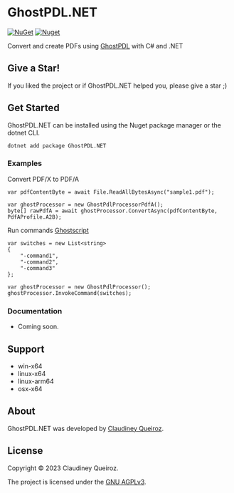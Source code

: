 # GhostPDL.NET

[![NuGet](https://img.shields.io/nuget/v/GhostPDL.NET)](https://nuget.org/packages/GhostPDL.NET) [![Nuget](https://img.shields.io/nuget/dt/GhostPDL.NET)](https://nuget.org/packages/GhostPDL.NET)

Convert and create PDFs using [GhostPDL](https://ghostscript.readthedocs.io) with C# and .NET

## Give a Star!

If you liked the project or if GhostPDL.NET helped you, please give a star ;)

## Get Started

GhostPDL.NET can be installed using the Nuget package manager or the dotnet CLI.

```
dotnet add package GhostPDL.NET
```

### Examples

Convert PDF/X to PDF/A

```
var pdfContentByte = await File.ReadAllBytesAsync("sample1.pdf");

var ghostProcessor = new GhostPdlProcessorPdfA();
byte[] rawPdfA = await ghostProcessor.ConvertAsync(pdfContentByte, PdfAProfile.A2B);
```

Run commands [Ghostscript](https://ghostscript.readthedocs.io/en/latest/Use.html)

```
var switches = new List<string>
{
    "-command1",
    "-command2",
    "-command3"
};

var ghostProcessor = new GhostPdlProcessor();
ghostProcessor.InvokeCommand(switches);
```

### Documentation

- Coming soon.

## Support

- win-x64
- linux-x64
- linux-arm64
- osx-x64

## About

GhostPDL.NET was developed by [Claudiney Queiroz](https://claudineyqueiroz.dev).

## License

Copyright © 2023 Claudiney Queiroz.

The project is licensed under the [GNU AGPLv3](https://github.com/claudineyqr/GhostPDL.NET/blob/master/LICENSE).
